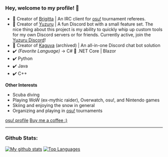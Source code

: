 ### Hey, welcome to my profile! 👋

- 🔭 Creator of [Brigitta](https://github.com/hburn7/Brigitta) | An IRC client for [osu!](https://osu.ppy.sh/) tournament referees.
- 🔭 Creator of [Yuzuru](https://github.com/hburn7/Yuzuru) | A fun Discord bot with a small feature set. The nice thing about this project is my ability to quickly whip up custom tools for my own Discord servers or for friends. Currently active, join the [Yuzuru Discord](https://discord.gg/GkFR4xGKMM)!
- 🔭 Creator of [Kaguya](https://github.com/kaguyabot/Kaguya) (archived) | An all-in-one Discord chat bot solution
- ✔️ *(Favorite Language)* -> C# 🤝 .NET Core | Blazor
- ✔️ Python
- ✔️ Java
- ✔️ C++

**Other Interests**
- Scuba diving
- Playing WoW (ex-mythic raider), Overwatch, osu!, and Nintendo games
- Skiing and enjoying the snow in general
- Organizing and playing in [osu!](https://osu.ppy.sh/) tournaments

[osu! profile](https://osu.ppy.sh/users/8191845)
[Buy me a coffee :)](https://www.buymeacoffee.com/stagecodes)

---
### Github Stats:
[![My github stats](https://github-readme-stats.vercel.app/api?username=hburn7&count_private=true&show_icons=true&theme=radical)](https://github.com/anuraghazra/github-readme-stats)
[![Top Languages](https://github-readme-stats.vercel.app/api/top-langs/?username=hburn7&theme=radical)](https://github.com/anuraghazra/github-readme-stats)
